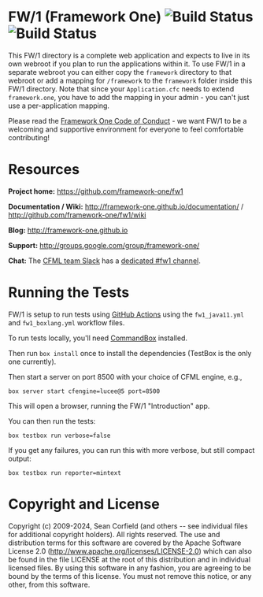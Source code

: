 # FW/1 (Framework One) ![Build Status](https://github.com/framework-one/fw1/actions/workflows/fw1_java11.yml/badge.svg)  ![Build Status](https://github.com/framework-one/fw1/actions/workflows/fw1_boxlang.yml/badge.svg)

This FW/1 directory is a complete web application and expects to live in its own
webroot if you plan to run the applications within it. To use FW/1 in a separate
webroot you can either copy the `framework` directory to that webroot or add a mapping
for `/framework` to the `framework` folder inside this FW/1 directory. Note that since
your `Application.cfc` needs to extend `framework.one`, you have to add the mapping
in your admin - you can't just use a per-application mapping.

Please read the [Framework One Code of Conduct](https://github.com/framework-one/fw1/blob/develop/CODE_OF_CONDUCT.md) - we want FW/1 to be a welcoming and supportive environment for everyone to feel comfortable contributing!

# Resources

**Project home:** https://github.com/framework-one/fw1

**Documentation / Wiki:** http://framework-one.github.io/documentation/ / http://github.com/framework-one/fw1/wiki

**Blog:** http://framework-one.github.io

**Support:** http://groups.google.com/group/framework-one/

**Chat:** The [CFML team Slack](http://cfml-slack.herokuapp.com) has a [dedicated #fw1 channel](https://cfml.slack.com/messages/fw1/).

# Running the Tests

FW/1 is setup to run tests using [GitHub Actions](https://github.com/framework-one/fw1/actions/workflows/fw1_java11.yml) using the `fw1_java11.yml` and `fw1_boxlang.yml` workflow files.

To run tests locally, you'll need [CommandBox](https://www.ortussolutions.com/products/commandbox) installed.

Then run `box install` once to install the dependencies (TestBox is the only one currently).

Then start a server on port 8500 with your choice of CFML engine, e.g.,

    box server start cfengine=lucee@5 port=8500

This will open a browser, running the FW/1 "Introduction" app.

You can then run the tests:

    box testbox run verbose=false

If you get any failures, you can run this with more verbose, but still compact output:

    box testbox run reporter=mintext

# Copyright and License

Copyright (c) 2009-2024, Sean Corfield (and others -- see individual files for additional copyright holders). All rights reserved.
The use and distribution terms for this software are covered by the Apache Software License 2.0 (http://www.apache.org/licenses/LICENSE-2.0) which can also be found in the file LICENSE at the root of this distribution and in individual licensed files.
By using this software in any fashion, you are agreeing to be bound by the terms of this license. You must not remove this notice, or any other, from this software.
